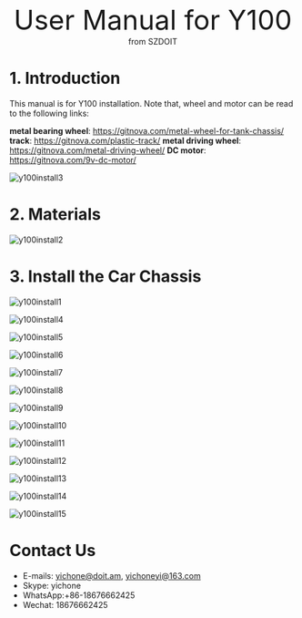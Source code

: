 <center> <font size=10> User Manual for Y100  </font></center>

<center> from SZDOIT </center>

# 1. Introduction

This manual is for Y100 installation. Note that, wheel and motor can be read to the following links:

**metal bearing wheel**: https://gitnova.com/metal-wheel-for-tank-chassis/
**track**: https://gitnova.com/plastic-track/
**metal driving wheel**: https://gitnova.com/metal-driving-wheel/
**DC motor**: https://gitnova.com/9v-dc-motor/

![y100install3](https://github.com/SmartArduino/document/raw/master/docs/Robot/FrameChassis/y100install3.jpg)

# 2. Materials

![y100install2](y100install2.jpg)

# 3. Install the Car Chassis

![y100install1](y100install1.jpg)

![y100install4](y100install4.jpg)

![y100install5](y100install5.jpg)

![y100install6](y100install6.jpg)

![y100install7](y100install7.jpg)

![y100install8](y100install8.jpg)

![y100install9](y100install9.jpg)

![y100install10](y100install10.jpg)

![y100install11](y100install11.jpg)

![y100install12](y100install12.jpg)

![y100install13](y100install13.jpg)

![y100install14](y100install14.jpg)

![y100install15](y100install15.jpg)



# Contact Us

- E-mails: [yichone@doit.am](mailto:yichone@doit.am), [yichoneyi@163.com](mailto:yichoneyi@163.com)
- Skype: yichone
- WhatsApp:+86-18676662425
- Wechat: 18676662425









